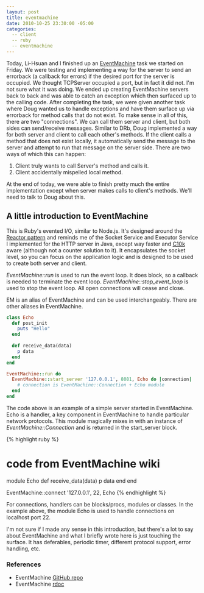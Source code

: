 ```yaml
---
layout: post
title: eventmachine
date: 2010-10-25 23:30:00 -05:00
categories:
  -- client
  -- ruby
  -- eventmachine
---
```


Today, Li\-Hsuan and I finished up an [EventMachine](http://github.com/eventmachine/eventmachine) task we started on Friday.  We were testing and implementing a way for the server to send an errorback (a callback for errors) if the desired port for the server is occupied.  We thought TCPServer occupied a port, but in fact it did not.  I'm not sure what it was doing.  We ended up creating EventMachine servers back to back and was able to catch an exception which then surfaced up to the calling code.  After completing the task, we were given another task where Doug wanted us to handle exceptions and have them surface up via errorback for method calls that do not exist.  To make sense in all of this, there are two "connections".  We can call them server and client, but both sides can send/receive messages.  Similar to DRb, Doug implemented a way for both server and client to call each other's methods.  If the client calls a method that does not exist locally, it automatically send the message to the server and attempt to run that message on the server side.  There are two ways of which this can happen:

1. Client truly wants to call Server's method and calls it.
2. Client accidentally mispelled local method.

At the end of today, we were able to finish pretty much the entire implementation except when server makes calls to client's methods.  We'll need to talk to Doug about this.

## A little introduction to EventMachine

This is Ruby's evented I/O, similar to Node.js.  It's designed around the [Reactor pattern](http://en.wikipedia.org/wiki/Reactor_pattern) and reminds me of the Socket Service and Executor Service I implemented for the HTTP server in Java, except way faster and [C10k](http://en.wikipedia.org/wiki/C10k_problem) aware (although not a counter solution to it).  It encapsulates the socket level, so you can focus on the application logic and is designed to be used to create both server and client.

*EventMachine::run* is used to run the event loop.  It does block, so a callback is needed to terminate the event loop.  *EventMachine::stop\_event\_loop* is used to stop the event loop.  All open connections will cease and close.

EM is an alias of EventMachine and can be used interchangeably.  There are other aliases in EventMachine.

``` ruby
class Echo
  def post_init
    puts "Hello"
  end
    
  def receive_data(data)
    p data
  end
end

EventMachine::run do
  EventMachine::start_server '127.0.0.1', 8081, Echo do |connection|
    # connection is EventMachine::Connection + Echo module
  end
end
```

The code above is an example of a simple server started in EventMachine.  Echo is a handler, a key component in EventMachine to handle particular network protocols.  This module magically mixes in with an instance of *EventMachine::Connection* and is returned in the start_server block.

{% highlight ruby %}
# code from EventMachine wiki

module Echo
  def receive_data(data)
    p data
  end
end

EventMachine::connect '127.0.0.1', 22, Echo
{% endhighlight %}

For connections, handlers can be blocks/procs, modules or classes.  In the example above, the module Echo is used to handle connections on localhost port 22.

I'm not sure if I made any sense in this introduction, but there's a lot to say about EventMachine and what I briefly wrote here is just touching the surface.  It has deferables, periodic timer, different protocol support, error handling, etc.

### References

* EventMachine [GitHub repo](http://github.com/eventmachine/eventmachine)
* EventMachine [rdoc](http://eventmachine.rubyforge.org/)

